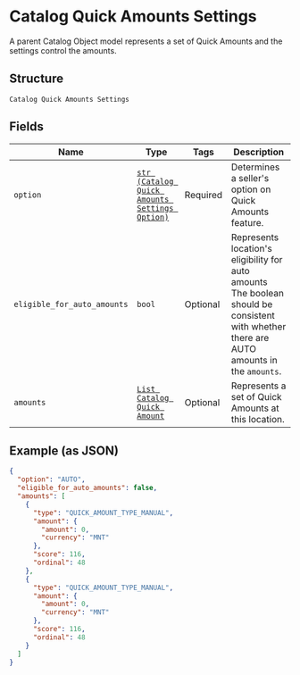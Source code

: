 
# Catalog Quick Amounts Settings

A parent Catalog Object model represents a set of Quick Amounts and the settings control the amounts.

## Structure

`Catalog Quick Amounts Settings`

## Fields

| Name | Type | Tags | Description |
|  --- | --- | --- | --- |
| `option` | [`str (Catalog Quick Amounts Settings Option)`](../../doc/models/catalog-quick-amounts-settings-option.md) | Required | Determines a seller's option on Quick Amounts feature. |
| `eligible_for_auto_amounts` | `bool` | Optional | Represents location's eligibility for auto amounts<br>The boolean should be consistent with whether there are AUTO amounts in the `amounts`. |
| `amounts` | [`List Catalog Quick Amount`](../../doc/models/catalog-quick-amount.md) | Optional | Represents a set of Quick Amounts at this location. |

## Example (as JSON)

```json
{
  "option": "AUTO",
  "eligible_for_auto_amounts": false,
  "amounts": [
    {
      "type": "QUICK_AMOUNT_TYPE_MANUAL",
      "amount": {
        "amount": 0,
        "currency": "MNT"
      },
      "score": 116,
      "ordinal": 48
    },
    {
      "type": "QUICK_AMOUNT_TYPE_MANUAL",
      "amount": {
        "amount": 0,
        "currency": "MNT"
      },
      "score": 116,
      "ordinal": 48
    }
  ]
}
```

